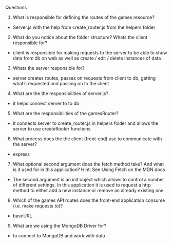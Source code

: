 Questions
1.	What is responsible for defining the routes of the games resource?
-	Server.js with the help from create_router.js from the helpers folder

2.	What do you notice about the folder structure? Whats the client responsible for?
-  client is responsible for making requests to the server to be able to show data from db on web as well as create / edit / delete instances of data


3.	Whats the server responsible for?
- server creates routes, passes on requests from client to db, getting what’s requested and passing on to the client

4.	What are the the responsibilities of server.js?
- it helps connect server to to db

5.	What are the responsibilities of the gamesRouter?
- it connects server to create_router.js in helpers folder and allows the server to use createRouter functions

6.	What process does the the client (front-end) use to communicate with the server?
- express

7.	What optional second argument does the fetch method take? And what is it used for in this application? Hint: See Using Fetch on the MDN docs
-	The second argument is an init object which allows to control a number of different settings. In this application it is used to request a http method to either add a new instance  or remove an already existing one.

8.	Which of the games API routes does the front-end application consume (i.e. make requests to)?
- baseURL

9.	What are we using the MongoDB Driver for?
- to connect to MongoDB and work with data

 

